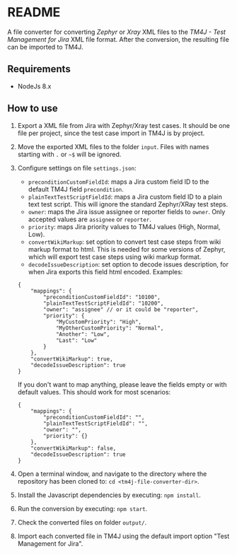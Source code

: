 
# README #

A file converter for converting *Zephyr* or *Xray* XML files to the *TM4J - Test Management for Jira* XML file format. After the conversion, the resulting file can be imported to TM4J.

## Requirements ##
* NodeJs 8.x

## How to use ##
1. Export a XML file from Jira with Zephyr/Xray test cases. It should be one file per project, since the test case import in TM4J is by project.

2. Move the exported XML files to the folder ``input``. Files with names starting with ``.`` or ``~$`` will be ignored.

3. Configure settings on file ``settings.json``:
	* ``preconditionCustomFieldId``: maps a Jira custom field ID to the default TM4J field ``precondition``.
	* ``plainTextTestScriptFieldId``: maps a Jira custom field ID to a plain text test script. This will ignore the standard Zephyr/XRay test steps.
	* ``owner``: maps the Jira issue assignee or reporter fields to ``owner``. Only accepted values are ``assignee`` or ``reporter``.
	* ``priority``: maps Jira priority values to TM4J values (High, Normal, Low).
	* ``convertWikiMarkup``: set option to convert test case steps from wiki markup format to html. This is needed for some versions of Zephyr, which will export test case steps using wiki markup format.
	* ``decodeIssueDescription``: set option to decode issues description, for when Jira exports this field html encoded.
	Examples:
	```
	{
		"mappings": {
			"preconditionCustomFieldId": "10100",
			"plainTextTestScriptFieldId": "10200",
			"owner": "assignee" // or it could be "reporter",
			"priority": {
				"MyCustomPriority": "High",
				"MyOtherCustomPriority": "Normal",
				"Another": "Low",
				"Last": "Low"
			}
		},
		"convertWikiMarkup": true,
		"decodeIssueDescription": true
	}
	```
	If you don't want to map anything, please leave the fields empty or with default values. This should work for most scenarios:
	```
	{
		"mappings": {
			"preconditionCustomFieldId": "",
			"plainTextTestScriptFieldId": "",
			"owner": "",
			"priority": {}
		},
		"convertWikiMarkup": false,
		"decodeIssueDescription": true
	}
	```
4. Open a terminal window, and navigate to the directory where the repository has been cloned to: ``cd <tm4j-file-converter-dir>``.

5. Install the Javascript dependencies by executing: ``npm install``.

6. Run the conversion by executing: ``npm start``.

7. Check the converted files on folder ``output/``.

8. Import each converted file in TM4J using the default import option "Test Management for Jira".